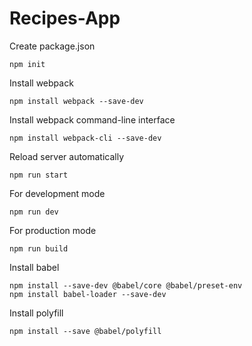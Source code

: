 # Recipes-App


Create package.json
```
npm init
```

Install webpack
```
npm install webpack --save-dev
```

Install webpack command-line interface
```
npm install webpack-cli --save-dev
```

Reload server automatically
```
npm run start
```

For development mode
```
npm run dev
```

For production mode
```
npm run build
```

Install babel
```
npm install --save-dev @babel/core @babel/preset-env
npm install babel-loader --save-dev
```
Install polyfill
```
npm install --save @babel/polyfill
```

